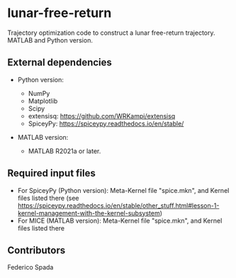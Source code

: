 # lunar-free-return

Trajectory optimization code to construct a lunar free-return trajectory. MATLAB and Python version.

## External dependencies
* Python version:
  - NumPy 
  - Matplotlib
  - Scipy
  - extensisq: https://github.com/WRKampi/extensisq  
  - SpiceyPy: https://spiceypy.readthedocs.io/en/stable/

* MATLAB version:
  - MATLAB R2021a or later.

## Required input files
* For SpiceyPy (Python version): Meta-Kernel file "spice.mkn", and Kernel files listed there 
  (see https://spiceypy.readthedocs.io/en/stable/other_stuff.html#lesson-1-kernel-management-with-the-kernel-subsystem)
* For MICE (MATLAB version): Meta-Kernel file "spice.mkn", and Kernel files listed there

## Contributors
Federico Spada
